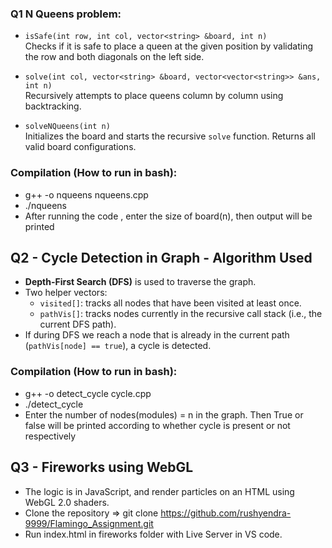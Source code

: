 ### Q1 N Queens problem:

- `isSafe(int row, int col, vector<string> &board, int n)`  
  Checks if it is safe to place a queen at the given position by validating the row and both diagonals on the left side.

- `solve(int col, vector<string> &board, vector<vector<string>> &ans, int n)`  
  Recursively attempts to place queens column by column using backtracking.

- `solveNQueens(int n)`  
  Initializes the board and starts the recursive `solve` function. Returns all valid board configurations.

### Compilation (How to run in bash):
- g++ -o nqueens nqueens.cpp
- ./nqueens
- After running the code , enter the size of board(n), then output will be printed


## Q2 - Cycle Detection in Graph - Algorithm Used

- **Depth-First Search (DFS)** is used to traverse the graph.
- Two helper vectors:
  - `visited[]`: tracks all nodes that have been visited at least once.
  - `pathVis[]`: tracks nodes currently in the recursive call stack (i.e., the current DFS path).
- If during DFS we reach a node that is already in the current path (`pathVis[node] == true`), a cycle is detected.

### Compilation (How to run in bash):
- g++ -o detect_cycle cycle.cpp
- ./detect_cycle
- Enter the number of nodes(modules) = n in the graph. Then True or false will be printed according to whether cycle is present or not respectively


## Q3 - Fireworks using WebGL 
- The logic is in JavaScript, and render particles on an HTML <canvas> using WebGL 2.0 shaders.
- Clone the repository => git clone https://github.com/rushyendra-9999/Flamingo_Assignment.git
- Run index.html in fireworks folder with Live Server in VS code.
  


